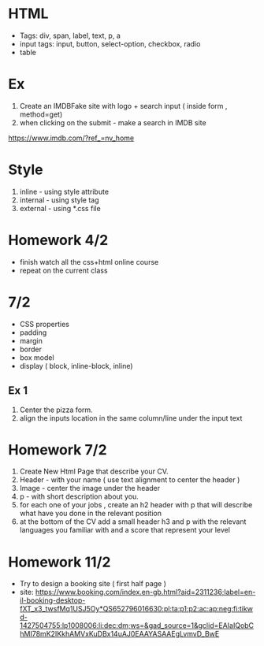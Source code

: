 # HTML

- Tags: div, span, label, text, p, a
- input tags: input, button, select-option, checkbox, radio
- table


# Ex
1. Create an IMDBFake site with logo + search input ( inside form , method=get)
2. when clicking on the submit - make a search in IMDB site

https://www.imdb.com/?ref_=nv_home


# Style
1. inline - using style attribute
2. internal - using style tag 
3. external - using *.css file 


# Homework 4/2 
- finish watch all the css+html online course
- repeat on the current class


# 7/2

- CSS properties
- padding
- margin
- border
- box model
- display ( block, inline-block, inline)

## Ex 1
1. Center the pizza form.
2. align the inputs location in the same column/line under the input text 



# Homework 7/2
1. Create New Html Page that describe your CV.
2. Header - with your name ( use text alignment to center the header )
3. Image - center the image under the header
4. p - with short description about you.
5. for each one of your jobs , create an h2 header with p that will describe what have you done in the relevant position
6. at the bottom of the CV add a small header h3 and p with the relevant languages you familiar with and a score that represent your level


# Homework 11/2
- Try to design a booking site ( first half page )
- site: https://www.booking.com/index.en-gb.html?aid=2311236;label=en-il-booking-desktop-fXT_x3_twsfMq1USJ5Oy*QS652796016630:pl:ta:p1:p2:ac:ap:neg:fi:tikwd-1427504755:lp1008006:li:dec:dm;ws=&gad_source=1&gclid=EAIaIQobChMI78mK2IKkhAMVxKuDBx14uAJ0EAAYASAAEgLvmvD_BwE